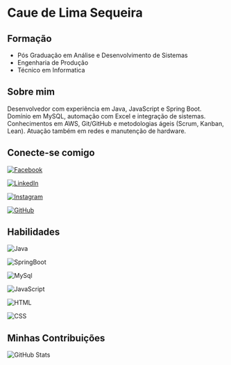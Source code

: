 # Caue de Lima Sequeira

## Formação

- Pós Graduação em Análise e Desenvolvimento de Sistemas
- Engenharia de Produção
- Técnico em Informatica



## Sobre mim

Desenvolvedor com experiência em Java, JavaScript e Spring Boot. Domínio em MySQL, automação com Excel e integração de sistemas. Conhecimentos em AWS, Git/GitHub e metodologias ágeis (Scrum, Kanban, Lean). Atuação também em redes e manutenção de hardware.

## Conecte-se comigo

[![Facebook](https://img.shields.io/badge/Facebook-1877F2?style=for-the-badge&logo=facebook&logoColor=white)](https://www.facebook.com/cauelima19/)

[![LinkedIn](https://img.shields.io/badge/LinkedIn-0077B5?style=for-the-badge&logo=linkedin&logoColor=white)](https://www.linkedin.com/in/cau%C3%AA-lima-6a469156/)

[![Instagram](https://img.shields.io/badge/-Instagram-%23E4405F?style=for-the-badge&logo=instagram&logoColor=white)](https://www.instagram.com/cauesequeira/)

[![GitHub](https://img.shields.io/badge/GitHub-100000?style=for-the-badge&logo=github&logoColor=white)](https://github.com/cauelima1)



## Habilidades

![Java](https://img.shields.io/badge/java-%23ED8B00.svg?style=for-the-badge&logo=openjdk&logoColor=white)

![SpringBoot](https://img.shields.io/badge/SpringBoot-6DB33F?style=flat-square&logo=Spring&logoColor=white)

![MySql](https://shields.io/badge/MySQL-lightgrey?logo=mysql&style=plastic&logoColor=white&labelColor=blue)

![JavaScript](https://img.shields.io/badge/JavaScript-lightgrey?logo=javascript&style=plastic&logoColor=white&labelColor=yellow)

![HTML](https://img.shields.io/badge/HTML-lightgrey?logo=html5&style=plastic&logoColor=white&labelColor=orange)

![CSS](https://img.shields.io/badge/CSS-lightgrey?logo=css3&style=plastic&logoColor=white&labelColor=blue)






## Minhas Contribuições
![GitHub Stats](https://github-readme-stats.vercel.app/api?username=cauelima1&theme=transparent&bg_color=000&border_color=30A3DC&show_icons=true&icon_color=30A3DC&title_color=E94D5F&text_color=FFF)
